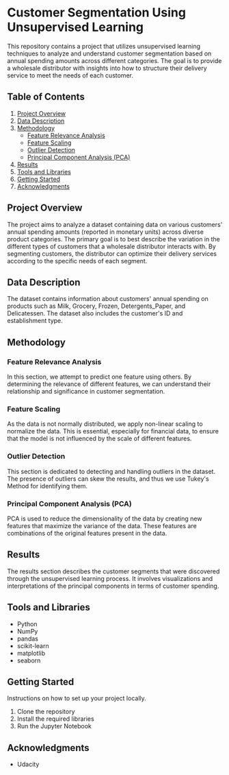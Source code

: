 # Customer Segmentation Using Unsupervised Learning

This repository contains a project that utilizes unsupervised learning techniques to analyze and understand customer segmentation based on annual spending amounts across different categories. The goal is to provide a wholesale distributor with insights into how to structure their delivery service to meet the needs of each customer.

## Table of Contents

1. [Project Overview](#project-overview)
2. [Data Description](#data-description)
3. [Methodology](#methodology)
   - [Feature Relevance Analysis](#feature-relevance-analysis)
   - [Feature Scaling](#feature-scaling)
   - [Outlier Detection](#outlier-detection)
   - [Principal Component Analysis (PCA)](#principal-component-analysis)
4. [Results](#results)
5. [Tools and Libraries](#tools-and-libraries)
6. [Getting Started](#getting-started)
7. [Acknowledgments](#acknowledgments)

## Project Overview

The project aims to analyze a dataset containing data on various customers' annual spending amounts (reported in monetary units) across diverse product categories. The primary goal is to best describe the variation in the different types of customers that a wholesale distributor interacts with. By segmenting customers, the distributor can optimize their delivery services according to the specific needs of each segment.

## Data Description

The dataset contains information about customers' annual spending on products such as Milk, Grocery, Frozen, Detergents_Paper, and Delicatessen. The dataset also includes the customer's ID and establishment type.

## Methodology

### Feature Relevance Analysis

In this section, we attempt to predict one feature using others. By determining the relevance of different features, we can understand their relationship and significance in customer segmentation.

### Feature Scaling

As the data is not normally distributed, we apply non-linear scaling to normalize the data. This is essential, especially for financial data, to ensure that the model is not influenced by the scale of different features.

### Outlier Detection

This section is dedicated to detecting and handling outliers in the dataset. The presence of outliers can skew the results, and thus we use Tukey's Method for identifying them.

### Principal Component Analysis (PCA)

PCA is used to reduce the dimensionality of the data by creating new features that maximize the variance of the data. These features are combinations of the original features present in the data.

## Results

The results section describes the customer segments that were discovered through the unsupervised learning process. It involves visualizations and interpretations of the principal components in terms of customer spending.

## Tools and Libraries

- Python
- NumPy
- pandas
- scikit-learn
- matplotlib
- seaborn

## Getting Started

Instructions on how to set up your project locally.

1. Clone the repository
2. Install the required libraries
3. Run the Jupyter Notebook

## Acknowledgments

- Udacity
